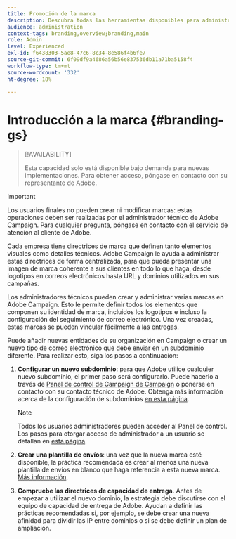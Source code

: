 ```yaml
---
title: Promoción de la marca
description: Descubra todas las herramientas disponibles para administrar las identidades de marca
audience: administration
context-tags: branding,overview;branding,main
role: Admin
level: Experienced
exl-id: f6438303-5ae8-47c6-8c34-8e586f4b6fe7
source-git-commit: 6f09df9a4686a56b56e837536db11a71ba5158f4
workflow-type: tm+mt
source-wordcount: '332'
ht-degree: 18%

---
```


# Introducción a la marca {#branding-gs}

>[!AVAILABILITY]
>
>Esta capacidad solo está disponible bajo demanda para nuevas implementaciones. Para obtener acceso, póngase en contacto con su representante de Adobe.


>[!IMPORTANT]
>
>Los usuarios finales no pueden crear ni modificar marcas: estas operaciones deben ser realizadas por el administrador técnico de Adobe Campaign. Para cualquier pregunta, póngase en contacto con el servicio de atención al cliente de Adobe.

Cada empresa tiene directrices de marca que definen tanto elementos visuales como detalles técnicos. Adobe Campaign le ayuda a administrar estas directrices de forma centralizada, para que pueda presentar una imagen de marca coherente a sus clientes en todo lo que haga, desde logotipos en correos electrónicos hasta URL y dominios utilizados en sus campañas.

Los administradores técnicos pueden crear y administrar varias marcas en Adobe Campaign. Esto le permite definir todos los elementos que componen su identidad de marca, incluidos los logotipos e incluso la configuración del seguimiento de correo electrónico. Una vez creadas, estas marcas se pueden vincular fácilmente a las entregas.

Puede añadir nuevas entidades de su organización en Campaign o crear un nuevo tipo de correo electrónico que debe enviar en un subdominio diferente. Para realizar esto, siga los pasos a continuación:

1. **Configurar un nuevo subdominio**: para que Adobe utilice cualquier nuevo subdominio, el primer paso será configurarlo. Puede hacerlo a través de [Panel de control de Campaign de Campaign](https://experienceleague.adobe.com/docs/control-panel/using/subdomains-and-certificates/subdomains-branding.html?lang=es) o ponerse en contacto con su contacto técnico de Adobe. Obtenga más información acerca de la configuración de subdominios [en esta página](https://experienceleague.adobe.com/es/docs/deliverability-learn/deliverability-best-practice-guide/additional-resources/campaign/ac-domain-name-setup).

   >[!NOTE]
   >
   >Todos los usuarios administradores pueden acceder al Panel de control. Los pasos para otorgar acceso de administrador a un usuario se detallan en [esta página](https://experienceleague.adobe.com/docs/control-panel/using/discover-control-panel/managing-permissions.html?lang=es#discover-control-panel).

1. **Crear una plantilla de envíos**: una vez que la nueva marca esté disponible, la práctica recomendada es crear al menos una nueva plantilla de envíos en blanco que haga referencia a esta nueva marca. [Más información](branding-assign.md).

1. **Compruebe las directrices de capacidad de entrega**. Antes de empezar a utilizar el nuevo dominio, la estrategia debe discutirse con el equipo de capacidad de entrega de Adobe. Ayudan a definir las prácticas recomendadas si, por ejemplo, se debe crear una nueva afinidad para dividir las IP entre dominios o si se debe definir un plan de ampliación.
